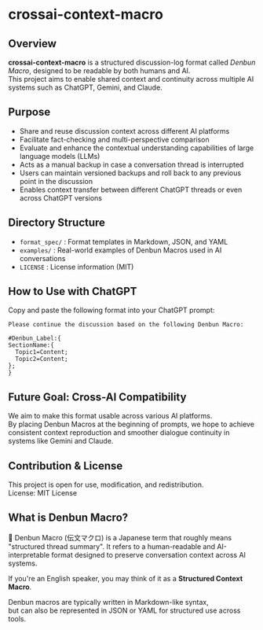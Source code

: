 # crossai-context-macro

## Overview
**crossai-context-macro** is a structured discussion-log format called *Denbun Macro*, designed to be readable by both humans and AI.  
This project aims to enable shared context and continuity across multiple AI systems such as ChatGPT, Gemini, and Claude.

## Purpose
- Share and reuse discussion context across different AI platforms
- Facilitate fact-checking and multi-perspective comparison
- Evaluate and enhance the contextual understanding capabilities of large language models (LLMs)
- Acts as a manual backup in case a conversation thread is interrupted
- Users can maintain versioned backups and roll back to any previous point in the discussion
- Enables context transfer between different ChatGPT threads or even across ChatGPT versions

## Directory Structure
- `format_spec/` : Format templates in Markdown, JSON, and YAML
- `examples/` : Real-world examples of Denbun Macros used in AI conversations
- `LICENSE` : License information (MIT)

## How to Use with ChatGPT
Copy and paste the following format into your ChatGPT prompt:
~~~
Please continue the discussion based on the following Denbun Macro:

#Denbun_Label:{
SectionName:{
  Topic1=Content;
  Topic2=Content;
};
}
~~~
## Future Goal: Cross-AI Compatibility
We aim to make this format usable across various AI platforms.  
By placing Denbun Macros at the beginning of prompts, we hope to achieve consistent context reproduction and smoother dialogue continuity in systems like Gemini and Claude.

## Contribution & License
This project is open for use, modification, and redistribution.  
License: MIT License  

## What is Denbun Macro?  
📝 Denbun Macro (伝文マクロ) is a Japanese term that roughly means "structured thread summary".
It refers to a human-readable and AI-interpretable format designed to preserve conversation context across AI systems.

If you're an English speaker, you may think of it as a **Structured Context Macro**.  

Denbun macros are typically written in Markdown-like syntax,  
but can also be represented in JSON or YAML for structured use across tools.





